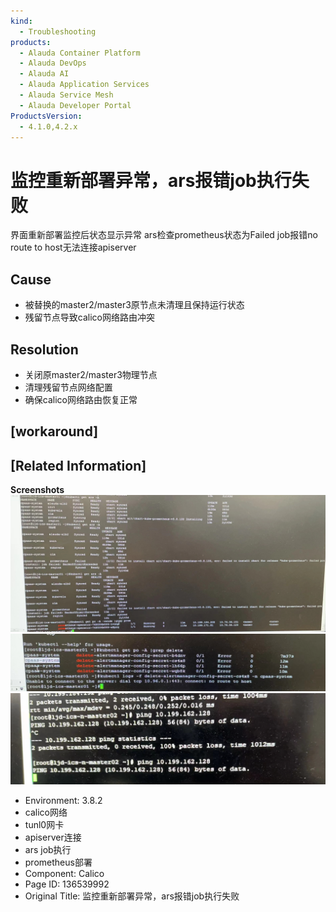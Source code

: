```yaml
---
kind:
  - Troubleshooting
products:
  - Alauda Container Platform
  - Alauda DevOps
  - Alauda AI
  - Alauda Application Services
  - Alauda Service Mesh
  - Alauda Developer Portal
ProductsVersion:
  - 4.1.0,4.2.x
---
```

<!-- A type of document that involves encountering a fault, diagnosing it, performing root cause analysis, and providing solutions. -->

# 监控重新部署异常，ars报错job执行失败

界面重新部署监控后状态显示异常 ars检查prometheus状态为Failed job报错no route to host无法连接apiserver

## Cause
- 被替换的master2/master3原节点未清理且保持运行状态
- 残留节点导致calico网络路由冲突

## Resolution
- 关闭原master2/master3物理节点
- 清理残留节点网络配置
- 确保calico网络路由恢复正常

## [workaround]

## [Related Information]
**Screenshots**
![](assets/jian-kong-zhong-xin-bu-shu-yi-chang-arsbao-cuo-jobzhi-xing-shi-bai/image2023-2-17_10-59-52.png)
![](assets/jian-kong-zhong-xin-bu-shu-yi-chang-arsbao-cuo-jobzhi-xing-shi-bai/image2023-2-17_11-3-57.png)
![](assets/jian-kong-zhong-xin-bu-shu-yi-chang-arsbao-cuo-jobzhi-xing-shi-bai/image2023-2-17_11-10-34.png)
- Environment: 3.8.2
- calico网络
- tunl0网卡
- apiserver连接
- ars job执行
- prometheus部署
- Component: Calico
- Page ID: 136539992
- Original Title: 监控重新部署异常，ars报错job执行失败
